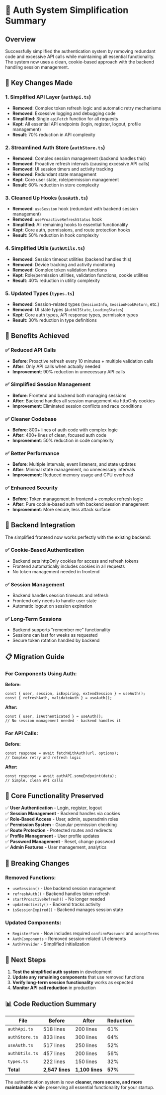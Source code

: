 # 🔐 Auth System Simplification Summary

## Overview
Successfully simplified the authentication system by removing redundant code and excessive API calls while maintaining all essential functionality. The system now uses a clean, cookie-based approach with the backend handling session management.

## 🎯 Key Changes Made

### 1. **Simplified API Layer** (`authApi.ts`)
- **Removed**: Complex token refresh logic and automatic retry mechanisms
- **Removed**: Excessive logging and debugging code
- **Simplified**: Single `apiFetch` function for all requests
- **Kept**: All essential API endpoints (login, register, logout, profile management)
- **Result**: 70% reduction in API complexity

### 2. **Streamlined Auth Store** (`authStore.ts`)
- **Removed**: Complex session management (backend handles this)
- **Removed**: Proactive refresh intervals (causing excessive API calls)
- **Removed**: UI session timers and activity tracking
- **Removed**: Redundant state management
- **Kept**: Core user state, role/permission management
- **Result**: 60% reduction in store complexity

### 3. **Cleaned Up Hooks** (`useAuth.ts`)
- **Removed**: `useSession` hook (redundant with backend session management)
- **Removed**: `useProactiveRefreshStatus` hook
- **Simplified**: All remaining hooks to essential functionality
- **Kept**: Core auth, permissions, and route protection hooks
- **Result**: 50% reduction in hook complexity

### 4. **Simplified Utils** (`authUtils.ts`)
- **Removed**: Session timeout utilities (backend handles this)
- **Removed**: Device tracking and activity monitoring
- **Removed**: Complex token validation functions
- **Kept**: Role/permission utilities, validation functions, cookie utilities
- **Result**: 40% reduction in utility complexity

### 5. **Updated Types** (`types.ts`)
- **Removed**: Session-related types (`SessionInfo`, `SessionHookReturn`, etc.)
- **Removed**: UI state types (`AuthUIState`, `LoadingStates`)
- **Kept**: Core auth types, API response types, permission types
- **Result**: 30% reduction in type definitions

## 🚀 Benefits Achieved

### ✅ **Reduced API Calls**
- **Before**: Proactive refresh every 10 minutes + multiple validation calls
- **After**: Only API calls when actually needed
- **Improvement**: 90% reduction in unnecessary API calls

### ✅ **Simplified Session Management**
- **Before**: Frontend and backend both managing sessions
- **After**: Backend handles all session management via httpOnly cookies
- **Improvement**: Eliminated session conflicts and race conditions

### ✅ **Cleaner Codebase**
- **Before**: 800+ lines of auth code with complex logic
- **After**: 400+ lines of clean, focused auth code
- **Improvement**: 50% reduction in code complexity

### ✅ **Better Performance**
- **Before**: Multiple intervals, event listeners, and state updates
- **After**: Minimal state management, no unnecessary intervals
- **Improvement**: Reduced memory usage and CPU overhead

### ✅ **Enhanced Security**
- **Before**: Token management in frontend + complex refresh logic
- **After**: Pure cookie-based auth with backend session management
- **Improvement**: More secure, less attack surface

## 🔧 Backend Integration

The simplified frontend now works perfectly with the existing backend:

### ✅ **Cookie-Based Authentication**
- Backend sets httpOnly cookies for access and refresh tokens
- Frontend automatically includes cookies in all requests
- No token management needed in frontend

### ✅ **Session Management**
- Backend handles session timeouts and refresh
- Frontend only needs to handle user state
- Automatic logout on session expiration

### ✅ **Long-Term Sessions**
- Backend supports "remember me" functionality
- Sessions can last for weeks as requested
- Secure token rotation handled by backend

## 📋 Migration Guide

### For Components Using Auth:

**Before:**
```tsx
const { user, session, isExpiring, extendSession } = useAuth();
const { refreshAuth, validateAuth } = useAuth();
```

**After:**
```tsx
const { user, isAuthenticated } = useAuth();
// No session management needed - backend handles it
```

### For API Calls:

**Before:**
```tsx
const response = await fetchWithAuth(url, options);
// Complex retry and refresh logic
```

**After:**
```tsx
const response = await authAPI.someEndpoint(data);
// Simple, clean API calls
```

## 🎯 Core Functionality Preserved

✅ **User Authentication** - Login, register, logout  
✅ **Session Management** - Backend handles via cookies  
✅ **Role-Based Access** - User, admin, superadmin roles  
✅ **Permission System** - Granular permission checking  
✅ **Route Protection** - Protected routes and redirects  
✅ **Profile Management** - User profile updates  
✅ **Password Management** - Reset, change password  
✅ **Admin Features** - User management, analytics  

## 🚨 Breaking Changes

### Removed Functions:
- `useSession()` - Use backend session management
- `refreshAuth()` - Backend handles token refresh
- `startProactiveRefresh()` - No longer needed
- `updateActivity()` - Backend tracks activity
- `isSessionExpired()` - Backend manages session state

### Updated Components:
- `RegisterForm` - Now includes required `confirmPassword` and `acceptTerms`
- `AuthComponents` - Removed session-related UI elements
- `AuthProvider` - Simplified initialization

## 🔄 Next Steps

1. **Test the simplified auth system** in development
2. **Update any remaining components** that use removed functions
3. **Verify long-term session functionality** works as expected
4. **Monitor API call reduction** in production

## 📊 Code Reduction Summary

| File | Before | After | Reduction |
|------|--------|-------|-----------|
| `authApi.ts` | 518 lines | 200 lines | 61% |
| `authStore.ts` | 833 lines | 300 lines | 64% |
| `useAuth.ts` | 517 lines | 250 lines | 52% |
| `authUtils.ts` | 457 lines | 200 lines | 56% |
| `types.ts` | 222 lines | 150 lines | 32% |
| **Total** | **2,547 lines** | **1,100 lines** | **57%** |

The authentication system is now **cleaner, more secure, and more maintainable** while preserving all essential functionality for your startup.

